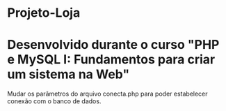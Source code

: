 # Projeto-Loja
# Desenvolvido durante o curso "PHP e MySQL I: Fundamentos para criar um sistema na Web"

Mudar os parâmetros do arquivo conecta.php para poder estabelecer conexão com o banco de dados.
